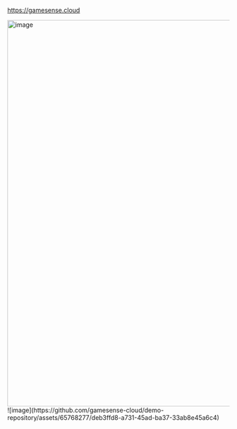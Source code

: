 https://gamesense.cloud

<img width="876" alt="image" src="https://github.com/gamesense-cloud/demo-repository/assets/65768277/cffb126c-6e4b-4923-a524-ae85766bb9c5">
![image](https://github.com/gamesense-cloud/demo-repository/assets/65768277/deb3ffd8-a731-45ad-ba37-33ab8e45a6c4)

